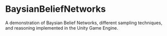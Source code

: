 # BaysianBeliefNetworks
 A demonstration of Baysian Belief Networks, different sampling techniques, and reasoning implemented in the Unity Game Engine.
